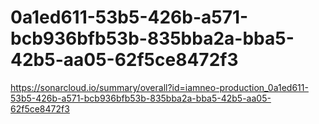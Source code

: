 # 0a1ed611-53b5-426b-a571-bcb936bfb53b-835bba2a-bba5-42b5-aa05-62f5ce8472f3
https://sonarcloud.io/summary/overall?id=iamneo-production_0a1ed611-53b5-426b-a571-bcb936bfb53b-835bba2a-bba5-42b5-aa05-62f5ce8472f3

